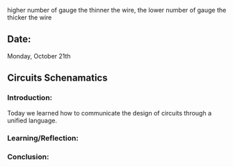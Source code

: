 higher number of gauge the thinner the wire, the lower number of gauge the thicker the wire
## Date:
Monday, October 21th

## Circuits Schenamatics

### Introduction:
Today we learned how to communicate the design of circuits through a unified language. 

### Learning/Reflection:

### Conclusion:
